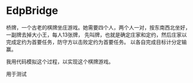 EdpBridge
=========

桥牌，一个古老的棋牌坐庄游戏。她需要四个人，两个人一对，按东南西北坐好，一副牌去掉大小王，每人13张牌，
先叫牌，也就是确定庄家和定约，然后庄家以完成定约为首要任务，防守方以击败定约为首要任务。
以各自完成目标计分定输赢。

我用代码模拟这个过程，以实现这个棋牌游戏。

用于测试
